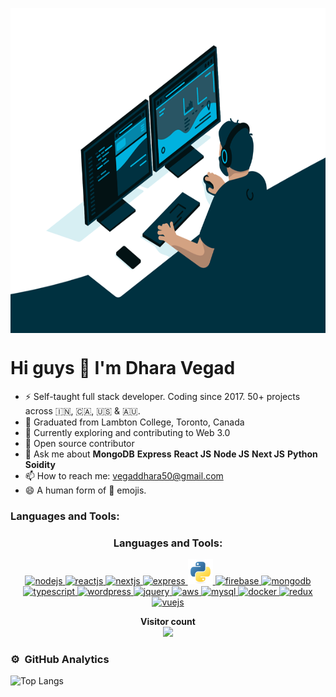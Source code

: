 <!-- - 👋 Hi, I’m @DharaVegad
- 👀 I’m interested in ...
- 🌱 I’m currently learning ...
- 💞️ I’m looking to collaborate on ...
- 📫 How to reach me ...

<!---
DharaVegad/DharaVegad is a ✨ special ✨ repository because its `README.md` (this file) appears on your GitHub profile.
You can click the Preview link to take a look at your changes.
--->
 
 
 
 
 
 <link rel="stylesheet" href="https://cdn.jsdelivr.net/gh/devicons/devicon@v2.14.0/devicon.min.css">

<p align="center">

   <img align="center" alt="GIF" src="https://github.com/manojuppala/manojuppala/blob/master/assets/code.gif?raw=true" width="750" height="520" />
  
</p>

# Hi guys 👋 I'm Dhara Vegad

- ⚡ Self-taught full stack developer. Coding since 2017. 50+ projects across 🇮🇳, 🇨🇦, 🇺🇸 & 🇦🇺.
- 🌱 Graduated from  Lambton College, Toronto, Canada
- 🔭 Currently exploring and contributing to Web 3.0
- 👯 Open source contributor
- 💬 Ask me about **MongoDB** **Express** **React JS** **Node JS** **Next JS** **Python** **Soidity**
- 📫 How to reach me: vegaddhara50@gmail.com
- 😄 A human form of 💯 emojis.

<h3 align="left">Languages and Tools:</h3>
<h3 align="center">Languages and Tools:</h3>

<p align="center"> 
  <a href="https://nodejs.dev/" target="_blank"> 
    <img src="https://cdn.jsdelivr.net/gh/devicons/devicon/icons/nodejs/nodejs-original.svg" alt="nodejs" width="40" height="40"/>
  </a>
  <a href="https://reactjs.org/" target="_blank"> 
    <img src="https://cdn.jsdelivr.net/gh/devicons/devicon/icons/react/react-original.svg" alt="reactjs" width="40" height="40"/> 
  </a> 
  <a href="https://nextjs.org/" target="_blank"> 
    <img src="https://cdn.jsdelivr.net/gh/devicons/devicon/icons/nextjs/nextjs-original-wordmark.svg" alt="nextjs" width="40" height="40"/> 
  </a>  
  </a>  
  <a href="https://expressjs.com/" target="_blank"> 
    <img src="https://cdn.jsdelivr.net/gh/devicons/devicon/icons/express/express-original.svg"  alt="express" width="40" height="40"/> 
  </a> 
    <a href="https://www.python.org" target="_blank"> 
    <img src="https://raw.githubusercontent.com/devicons/devicon/master/icons/python/python-original.svg" alt="python" width="40" height="40"/> 
  <a href="https://firebase.google.com/" target="_blank"> 
    <img src="https://cdn.jsdelivr.net/gh/devicons/devicon/icons/firebase/firebase-plain.svg" alt="firebase" width="40" height="40"/> 
  </a> 
  <a href="https://www.mongodb.com/" target="_blank"> 
    <img src="https://cdn.jsdelivr.net/gh/devicons/devicon/icons/mongodb/mongodb-original.svg" alt="mongodb" width="40" height="40"/> 
  </a> 
  <a href="typescriptlang.org" target="_blank"> 
    <img src="https://cdn.jsdelivr.net/gh/devicons/devicon/icons/typescript/typescript-original.svg" alt="typescript" width="40" height="40"/> 
  </a>
  <a href="https://wordpress.com/" target="_blank"> 
    <img src="https://cdn.jsdelivr.net/gh/devicons/devicon/icons/wordpress/wordpress-original.svg" alt="wordpress" width="40" height="40"/> 
  </a>
  <a href="https://jquery.com/" target="_blank"> 
    <img src="https://cdn.jsdelivr.net/gh/devicons/devicon/icons/jquery/jquery-plain-wordmark.svg" alt="jquery" width="40" height="40"/> 
  </a>
  <a href="https://aws.amazon.com/" target="_blank"> 
    <img src="https://cdn.jsdelivr.net/gh/devicons/devicon/icons/amazonwebservices/amazonwebservices-original-wordmark.svg" alt="aws" width="40" height="40"/> 
  </a>
  <a href="https://www.mysql.com/" target="_blank"> 
    <img src="https://cdn.jsdelivr.net/gh/devicons/devicon/icons/mysql/mysql-original-wordmark.svg" alt="mysql" width="40" height="40"/> 
  </a>
  <a href="https://www.mysql.com/" target="_blank"> 
    <img src="https://cdn.jsdelivr.net/gh/devicons/devicon/icons/docker/docker-plain-wordmark.svg" alt="docker" width="40" height="40"/> 
  </a>
  <a href="https://redux.js.org/" target="_blank"> 
    <img src="https://cdn.jsdelivr.net/gh/devicons/devicon/icons/redux/redux-original.svg" alt="redux" width="40" height="40"/> 
  </a>
  <a href="https://vuejs.org/" target="_blank"> 
    <img src="https://cdn.jsdelivr.net/gh/devicons/devicon/icons/vuejs/vuejs-original.svg" alt="vuejs" width="40" height="40"/> 
  </a>
</p>

  <p align="center"> 
  <b>Visitor count</b><br>
  <img src="https://profile-counter.glitch.me/DharaVegad/count.svg" />
     
</p>

### ⚙️ &nbsp;GitHub Analytics

<p align="center">
 
![Top Langs](https://github-readme-stats.vercel.app/api/top-langs/?username=DharaVegad&hide=TeX&layout=compact) 
 
<!-- <a href="https://github.com/DharaVegad">
  <img height="180em" src="https://github-readme-stats-eight-theta.vercel.app/api?username=DharaVegad&show_icons=true&theme=algolia&include_all_commits=true&count_private=true"/>
  <img height="180em" src="https://github-readme-stats-eight-theta.vercel.app/api/top-langs/?username=DharaVegad&layout=compact&langs_count=8&theme=algolia"/>
</a> -->
</p>


